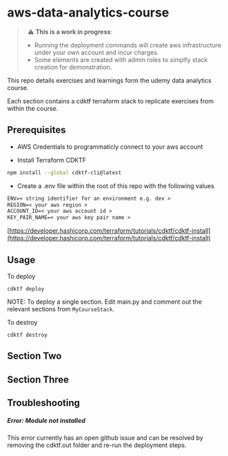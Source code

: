 
# aws-data-analytics-course

> &nbsp;
> :warning: **This is a work in progress**: 
> - Running the deployment commands will create aws infrastructure under your own account and incur charges. 
> - Some elements are created with admin roles to simplfy stack creation for demonstration.
> &nbsp;

This repo details exercises and learnings form the udemy data analytics course.

Each section contains a cdktf terraform stack to replicate exercises from within the course.

## Prerequisites

- AWS Credentials to programmaticly connect to your aws account

- Install Terraform CDKTF 
```bash
npm install --global cdktf-cli@latest
```
- Create a .env file within the root of this repo with the following values
```txt
ENV=< string identifier for an environment e.g. dev >
REGION=< your aws region >
ACCOUNT_ID=< your aws account id >
KEY_PAIR_NAME=< your aws key pair name >
```
[https://developer.hashicorp.com/terraform/tutorials/cdktf/cdktf-install](https://developer.hashicorp.com/terraform/tutorials/cdktf/cdktf-install)
## Usage


To deploy 

```
cdktf deploy
```


NOTE: To deploy a single section. Edit main.py and comment out the relevant sections from `MyCourseStack`.

To destroy
```
cdktf destroy
```


## Section Two

## Section Three

## Troubleshooting


##### Error: Module not installed
This error currently has an open github issue and can be resolved by removing the cdktf.out folder and re-run the deployment steps.


